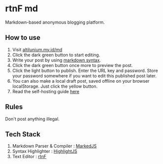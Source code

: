 # rtnF md
Markdown-based anonymous blogging platform.

## How to use

1. Visit [altilunium.my.id/md](https://altilunium.my.id/md)
2. Click the dark green button to start editing.
3. Write your post by using [markdown syntax](https://daringfireball.net/projects/markdown/syntax.text).
4. Click the dark green button once more to preview the post.
5. Click the light button to publish. Enter the URL key and password. Store your password somewhere if you want to edit this published post later.
6. You can also make a local draft post, saved offline on your browser localStorage. Just click the yellow button.
7. Read the self-hosting guide [here](https://md.altilunium.my.id)

## Rules

Don't post anything illegal.

## Tech Stack
1. Markdown Parser & Compiler : [MarkedJS](https://marked.js.org/)
2. Syntax Highlighter : [HighlightJS](https://highlightjs.org/)
3. Text Editor : [rtnF](https://github.com/altilunium/rtnf)


